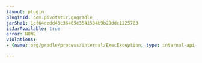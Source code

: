 ```yaml
---
layout: plugin
pluginId: com.pivotstir.gogradle
jarSha1: 1cf64cedd45c36405e3541584b9b29ddc1225703
isJarAvailable: true
error: NONE
violations:
- {name: org/gradle/process/internal/ExecException, type: internal-api-usage}

---
```

